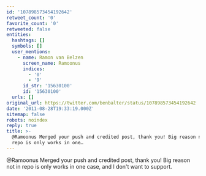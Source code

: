 ```yaml
---
id: '107898573454192642'
retweet_count: '0'
favorite_count: '0'
retweeted: false
entities:
  hashtags: []
  symbols: []
  user_mentions:
    - name: Ramon van Belzen
      screen_name: Ramoonus
      indices:
        - '0'
        - '9'
      id_str: '15630100'
      id: '15630100'
  urls: []
original_url: https://twitter.com/benbalter/status/107898573454192642
date: '2011-08-28T19:33:19.000Z'
sitemap: false
robots: noindex
reply: true
title: >-
  @Ramoonus Merged your push and credited post, thank you! Big reason not in
  repo is only works in one…
---
```


@Ramoonus Merged your push and credited post, thank you! Big reason not in repo is only works in one case, and I don't want to support.